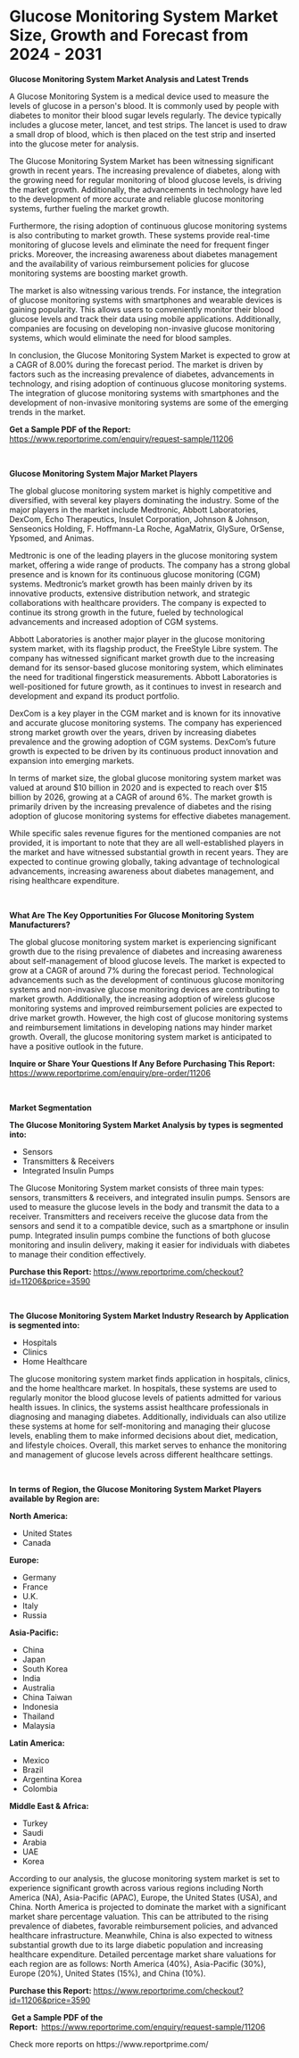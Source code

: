 <p><h1>Glucose Monitoring System Market Size, Growth and Forecast from 2024 - 2031</h1></p><p><strong>Glucose Monitoring System Market Analysis and Latest Trends</strong></p>
<p><p>A Glucose Monitoring System is a medical device used to measure the levels of glucose in a person's blood. It is commonly used by people with diabetes to monitor their blood sugar levels regularly. The device typically includes a glucose meter, lancet, and test strips. The lancet is used to draw a small drop of blood, which is then placed on the test strip and inserted into the glucose meter for analysis.</p><p>The Glucose Monitoring System Market has been witnessing significant growth in recent years. The increasing prevalence of diabetes, along with the growing need for regular monitoring of blood glucose levels, is driving the market growth. Additionally, the advancements in technology have led to the development of more accurate and reliable glucose monitoring systems, further fueling the market growth.</p><p>Furthermore, the rising adoption of continuous glucose monitoring systems is also contributing to market growth. These systems provide real-time monitoring of glucose levels and eliminate the need for frequent finger pricks. Moreover, the increasing awareness about diabetes management and the availability of various reimbursement policies for glucose monitoring systems are boosting market growth.</p><p>The market is also witnessing various trends. For instance, the integration of glucose monitoring systems with smartphones and wearable devices is gaining popularity. This allows users to conveniently monitor their blood glucose levels and track their data using mobile applications. Additionally, companies are focusing on developing non-invasive glucose monitoring systems, which would eliminate the need for blood samples.</p><p>In conclusion, the Glucose Monitoring System Market is expected to grow at a CAGR of 8.00% during the forecast period. The market is driven by factors such as the increasing prevalence of diabetes, advancements in technology, and rising adoption of continuous glucose monitoring systems. The integration of glucose monitoring systems with smartphones and the development of non-invasive monitoring systems are some of the emerging trends in the market.</p></p>
<p><strong>Get a Sample PDF of the Report:&nbsp;</strong> <a href="https://www.reportprime.com/enquiry/request-sample/11206">https://www.reportprime.com/enquiry/request-sample/11206</a></p>
<p>&nbsp;</p>
<p><strong>Glucose Monitoring System Major Market Players</strong></p>
<p><p>The global glucose monitoring system market is highly competitive and diversified, with several key players dominating the industry. Some of the major players in the market include Medtronic, Abbott Laboratories, DexCom, Echo Therapeutics, Insulet Corporation, Johnson & Johnson, Senseonics Holding, F. Hoffmann-La Roche, AgaMatrix, GlySure, OrSense, Ypsomed, and Animas.</p><p>Medtronic is one of the leading players in the glucose monitoring system market, offering a wide range of products. The company has a strong global presence and is known for its continuous glucose monitoring (CGM) systems. Medtronic’s market growth has been mainly driven by its innovative products, extensive distribution network, and strategic collaborations with healthcare providers. The company is expected to continue its strong growth in the future, fueled by technological advancements and increased adoption of CGM systems.</p><p>Abbott Laboratories is another major player in the glucose monitoring system market, with its flagship product, the FreeStyle Libre system. The company has witnessed significant market growth due to the increasing demand for its sensor-based glucose monitoring system, which eliminates the need for traditional fingerstick measurements. Abbott Laboratories is well-positioned for future growth, as it continues to invest in research and development and expand its product portfolio.</p><p>DexCom is a key player in the CGM market and is known for its innovative and accurate glucose monitoring systems. The company has experienced strong market growth over the years, driven by increasing diabetes prevalence and the growing adoption of CGM systems. DexCom’s future growth is expected to be driven by its continuous product innovation and expansion into emerging markets.</p><p>In terms of market size, the global glucose monitoring system market was valued at around $10 billion in 2020 and is expected to reach over $15 billion by 2026, growing at a CAGR of around 6%. The market growth is primarily driven by the increasing prevalence of diabetes and the rising adoption of glucose monitoring systems for effective diabetes management.</p><p>While specific sales revenue figures for the mentioned companies are not provided, it is important to note that they are all well-established players in the market and have witnessed substantial growth in recent years. They are expected to continue growing globally, taking advantage of technological advancements, increasing awareness about diabetes management, and rising healthcare expenditure.</p></p>
<p>&nbsp;</p>
<p><strong>What Are The Key Opportunities For Glucose Monitoring System Manufacturers?</strong></p>
<p><p>The global glucose monitoring system market is experiencing significant growth due to the rising prevalence of diabetes and increasing awareness about self-management of blood glucose levels. The market is expected to grow at a CAGR of around 7% during the forecast period. Technological advancements such as the development of continuous glucose monitoring systems and non-invasive glucose monitoring devices are contributing to market growth. Additionally, the increasing adoption of wireless glucose monitoring systems and improved reimbursement policies are expected to drive market growth. However, the high cost of glucose monitoring systems and reimbursement limitations in developing nations may hinder market growth. Overall, the glucose monitoring system market is anticipated to have a positive outlook in the future.</p></p>
<p><strong>Inquire or Share Your Questions If Any Before Purchasing This Report:</strong> <a href="https://www.reportprime.com/enquiry/pre-order/11206">https://www.reportprime.com/enquiry/pre-order/11206</a></p>
<p>&nbsp;</p>
<p><strong>Market Segmentation</strong></p>
<p><strong>The Glucose Monitoring System Market Analysis by types is segmented into:</strong></p>
<p><ul><li>Sensors</li><li>Transmitters & Receivers</li><li>Integrated Insulin Pumps</li></ul></p>
<p><p>The Glucose Monitoring System market consists of three main types: sensors, transmitters & receivers, and integrated insulin pumps. Sensors are used to measure the glucose levels in the body and transmit the data to a receiver. Transmitters and receivers receive the glucose data from the sensors and send it to a compatible device, such as a smartphone or insulin pump. Integrated insulin pumps combine the functions of both glucose monitoring and insulin delivery, making it easier for individuals with diabetes to manage their condition effectively.</p></p>
<p><strong>Purchase this Report:&nbsp;</strong><a href="https://www.reportprime.com/checkout?id=11206&price=3590">https://www.reportprime.com/checkout?id=11206&price=3590</a></p>
<p>&nbsp;</p>
<p><strong>The Glucose Monitoring System Market Industry Research by Application is segmented into:</strong></p>
<p><ul><li>Hospitals</li><li>Clinics</li><li>Home Healthcare</li></ul></p>
<p><p>The glucose monitoring system market finds application in hospitals, clinics, and the home healthcare market. In hospitals, these systems are used to regularly monitor the blood glucose levels of patients admitted for various health issues. In clinics, the systems assist healthcare professionals in diagnosing and managing diabetes. Additionally, individuals can also utilize these systems at home for self-monitoring and managing their glucose levels, enabling them to make informed decisions about diet, medication, and lifestyle choices. Overall, this market serves to enhance the monitoring and management of glucose levels across different healthcare settings.</p></p>
<p>&nbsp;</p>
<p><strong>In terms of Region, the Glucose Monitoring System Market Players available by Region are:</strong></p>
<p>
    <p> <strong> North America: </strong>
        <ul>
            <li>United States</li>
            <li>Canada</li>
        </ul>
        </p> 
    <p> <strong> Europe: </strong>
        <ul>
            <li>Germany</li>
            <li>France</li>
            <li>U.K.</li>
            <li>Italy</li>
            <li>Russia</li>
        </ul>
        </p> 
    <p> <strong> Asia-Pacific: </strong>
        <ul>
            <li>China</li>
            <li>Japan</li>
            <li>South Korea</li>
            <li>India</li>
            <li>Australia</li>
            <li>China Taiwan</li>
            <li>Indonesia</li>
            <li>Thailand</li>
            <li>Malaysia</li>
        </ul>
        </p> 
    <p> <strong> Latin America: </strong>
        <ul>
            <li>Mexico</li>
            <li>Brazil</li>
            <li>Argentina Korea</li>
            <li>Colombia</li>
        </ul>
        </p> 
    <p> <strong> Middle East & Africa: </strong>
        <ul>
            <li>Turkey</li>
            <li>Saudi</li>
            <li>Arabia</li>
            <li>UAE</li>
            <li>Korea</li>
        </ul>
    </p>
    </p>
<p><p>According to our analysis, the glucose monitoring system market is set to experience significant growth across various regions including North America (NA), Asia-Pacific (APAC), Europe, the United States (USA), and China. North America is projected to dominate the market with a significant market share percentage valuation. This can be attributed to the rising prevalence of diabetes, favorable reimbursement policies, and advanced healthcare infrastructure. Meanwhile, China is also expected to witness substantial growth due to its large diabetic population and increasing healthcare expenditure. Detailed percentage market share valuations for each region are as follows: North America (40%), Asia-Pacific (30%), Europe (20%), United States (15%), and China (10%).</p></p>
<p><strong>Purchase this Report: </strong><a href="https://www.reportprime.com/checkout?id=11206&price=3590">https://www.reportprime.com/checkout?id=11206&price=3590</a></p>
<p>&nbsp;<strong>Get a Sample PDF of the Report:&nbsp;&nbsp;</strong><a href="https://www.reportprime.com/enquiry/request-sample/11206">https://www.reportprime.com/enquiry/request-sample/11206</a></p>
<p><strong></strong></p>
<p>Check more reports on https://www.reportprime.com/</p>